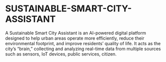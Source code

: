 # SUSTAINABLE-SMART-CITY-ASSISTANT
A Sustainable Smart City Assistant is an AI-powered digital platform designed to help urban areas operate more efficiently, reduce their environmental footprint, and improve residents’ quality of life. It acts as the city’s “brain,” collecting and analyzing real-time data from multiple sources such as sensors, IoT devices, public services, citizen.


